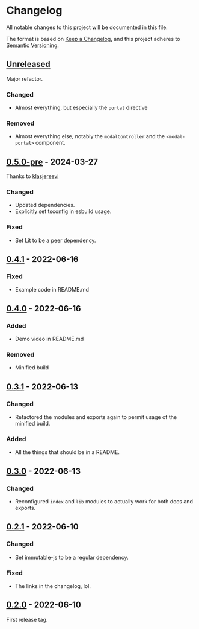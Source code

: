 # Changelog

All notable changes to this project will be documented in this file.

The format is based on [Keep a Changelog](https://keepachangelog.com/en/1.0.0/),
and this project adheres to [Semantic Versioning](https://semver.org/spec/v2.0.0.html).

## [Unreleased]

Major refactor.

### Changed
- Almost everything, but especially the `portal` directive

### Removed
- Almost everything else, notably the `modalController` and the `<modal-portal>` component.

## [0.5.0-pre] - 2024-03-27
Thanks to [klasjersevi](https://github.com/klasjersevi)

### Changed
- Updated dependencies.
- Explicitly set tsconfig in esbuild usage.

### Fixed
- Set Lit to be a peer dependency.

## [0.4.1] - 2022-06-16
### Fixed
- Example code in README.md

## [0.4.0] - 2022-06-16
### Added
- Demo video in README.md

### Removed
- Minified build

## [0.3.1] - 2022-06-13
### Changed
- Refactored the modules and exports again to permit usage of the minified build.

### Added
- All the things that should be in a README.

## [0.3.0] - 2022-06-13
### Changed
- Reconfigured `index` and `lib` modules to actually work for both docs and exports.

## [0.2.1] - 2022-06-10
### Changed
- Set immutable-js to be a regular dependency.

### Fixed
- The links in the changelog, lol.

## [0.2.0] - 2022-06-10
First release tag.

[Unreleased]: https://github.com/cirrus-logic/lit-modal-portal/compare/v0.5.0-pre...HEAD
[0.5.0-pre]: https://github.com/cirrus-logic/lit-modal-portal/compare/v0.4.1...v0.5.0-pre
[0.4.1]: https://github.com/cirrus-logic/lit-modal-portal/compare/v0.4.0...v0.4.1
[0.4.0]: https://github.com/cirrus-logic/lit-modal-portal/compare/v0.3.1...v0.4.0
[0.3.1]: https://github.com/cirrus-logic/lit-modal-portal/compare/v0.3.0...v0.3.1
[0.3.0]: https://github.com/cirrus-logic/lit-modal-portal/compare/v0.2.1...v0.3.0
[0.2.1]: https://github.com/cirrus-logic/lit-modal-portal/compare/v0.2.0...v0.2.1
[0.2.0]: https://github.com/cirrus-logic/lit-modal-portal/releases/tag/v0.2.0
